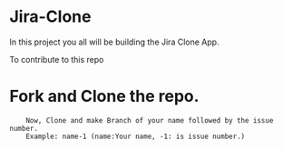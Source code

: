 # Jira-Clone
In this project you all will be building the Jira Clone App.


To contribute to this repo 
# Fork and Clone the repo.
``` Click on the Top Right Corner of the Repo to Fork it and the repo will get added to your github account.
    Now, Clone and make Branch of your name followed by the issue number.
    Example: name-1 (name:Your name, -1: is issue number.) 
```
